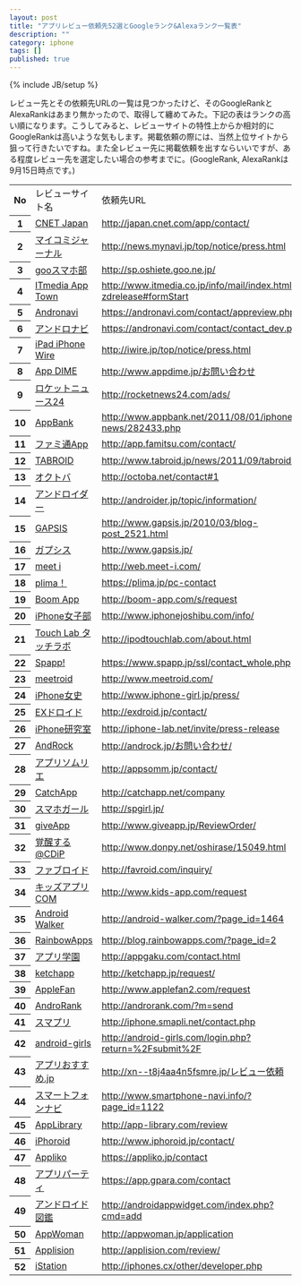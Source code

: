 ```yaml
---
layout: post
title: "アプリレビュー依頼先52選とGoogleランク&Alexaランク一覧表"
description: ""
category: iphone
tags: []
published: true
---
```

{% include JB/setup %}

レビュー先とその依頼先URLの一覧は見つかったけど、そのGoogleRankとAlexaRankはあまり無かったので、取得して纏めてみた。下記の表はランクの高い順になります。こうしてみると、レビューサイトの特性上からか相対的にGoogleRankは高いような気もします。掲載依頼の際には、当然上位サイトから狙って行きたいですね。また全レビュー先に掲載依頼を出すならいいですが、ある程度レビュー先を選定したい場合の参考までに。(GoogleRank, AlexaRankは9月15日時点です。)

<table class="list">
<colgroup>
<col width="30" align="center"> 
<col width="190" align="center"> 
<col width="380" align="center"> 
<col width="60" align="center"> 
<col width="60" align="center"> 
</colgroup>
<tr class="title"><th>No</th><td>レビューサイト名</td><td>依頼先URL</td><td>Google<br />Rank</td><td>Alexa<br />Rank</td></tr>
<tr><th>1 </th><td><a href="http://japan.cnet.com/" target="_blank">CNET Japan</a></td><td> <a href=" http://japan.cnet.com/app/contact/" target="_blank">http://japan.cnet.com/app/contact/</a></td><td class="rank">7 </td><td class="rank">45</td></tr>
<tr><th>2 </th><td><a href="http://news.mynavi.jp/" target="_blank">マイコミジャーナル</a></td><td> <a href=" http://news.mynavi.jp/top/notice/press.html " target="_blank">http://news.mynavi.jp/top/notice/press.html </a></td><td class="rank">7 </td><td class="rank">71</td></tr>
<tr><th>3 </th><td><a href="http://sp.oshiete.goo.ne.jp/" target="_blank">gooスマホ部 </a></td><td> <a href=" http://sp.oshiete.goo.ne.jp/" target="_blank">http://sp.oshiete.goo.ne.jp/</a></td><td class="rank">6 </td><td class="rank">13</td></tr>
<tr><th>4 </th><td><a href="http://www.itmedia.co.jp/ " target="_blank">ITmedia App Town</a></td><td> <a href=" http://www.itmedia.co.jp/info/mail/index.html?zdrelease#formStart " target="_blank">http://www.itmedia.co.jp/info/mail/index.html?zdrelease#formStart </a></td><td class="rank">6 </td><td class="rank">66</td></tr>
<tr><th>5 </th><td><a href="http://andronavi.com/ " target="_blank">Andronavi </a></td><td> <a href=" https://andronavi.com/contact/appreview.php " target="_blank">https://andronavi.com/contact/appreview.php </a></td><td class="rank">6 </td><td class="rank">1698</td></tr>
<tr><th>6 </th><td><a href="http://andronavi.com/ " target="_blank">アンドロナビ</a></td><td> <a href=" https://andronavi.com/contact/contact_dev.php " target="_blank">https://andronavi.com/contact/contact_dev.php </a></td><td class="rank">6 </td><td class="rank">1698</td></tr>
<tr><th>7 </th><td><a href="http://iwire.jp/" target="_blank">iPad iPhone Wire</a></td><td> <a href=" http://iwire.jp/top/notice/press.html " target="_blank">http://iwire.jp/top/notice/press.html </a></td><td class="rank">6 </td><td class="rank">8183</td></tr>
<tr><th>8 </th><td><a href="http://www.appdime.jp/" target="_blank">App DIME</a></td><td> <a href=" http://www.appdime.jp/%E3%81%8A%E5%95%8F%E3%81%84%E5%90%88%E3%82%8F%E3%81%9B" target="_blank">http://www.appdime.jp/お問い合わせ</a></td><td class="rank">6 </td><td class="rank">35650 </td></tr>
<tr><th>9 </th><td><a href="http://rocketnews24.com/" target="_blank">ロケットニュース24</a></td><td> <a href=" http://rocketnews24.com/ads/" target="_blank">http://rocketnews24.com/ads/</a></td><td class="rank">5 </td><td class="rank">144 </td></tr>
<tr><th>10</th><td><a href="http://www.appbank.net/ " target="_blank">AppBank </a></td><td> <a href=" http://www.appbank.net/2011/08/01/iphone-news/282433.php" target="_blank">http://www.appbank.net/2011/08/01/iphone-news/282433.php</a></td><td class="rank">5 </td><td class="rank">153 </td></tr>
<tr><th>11</th><td><a href="http://app.famitsu.com/ " target="_blank">ファミ通App </a></td><td> <a href=" http://app.famitsu.com/contact/ " target="_blank">http://app.famitsu.com/contact/ </a></td><td class="rank">5 </td><td class="rank">308 </td></tr>
<tr><th>12</th><td><a href="http://www.tabroid.jp/" target="_blank">TABROID </a></td><td> <a href=" http://www.tabroid.jp/news/2011/09/tabroid.html " target="_blank">http://www.tabroid.jp/news/2011/09/tabroid.html </a></td><td class="rank">5 </td><td class="rank">1871</td></tr>
<tr><th>13</th><td><a href="http://octoba.net/" target="_blank">オクトバ</a></td><td> <a href=" http://octoba.net/contact#1 " target="_blank">http://octoba.net/contact#1 </a></td><td class="rank">5 </td><td class="rank">1969</td></tr>
<tr><th>14</th><td><a href="http://androider.jp/" target="_blank">アンドロイダー</a></td><td> <a href=" http://androider.jp/topic/information/" target="_blank">http://androider.jp/topic/information/</a></td><td class="rank">5 </td><td class="rank">6015</td></tr>
<tr><th>15</th><td><a href="http://www.gapsis.jp/ " target="_blank">GAPSIS</a></td><td> <a href=" http://www.gapsis.jp/2010/03/blog-post_2521.html" target="_blank">http://www.gapsis.jp/2010/03/blog-post_2521.html</a></td><td class="rank">5 </td><td class="rank">10071 </td></tr>
<tr><th>16</th><td><a href="http://www.gapsis.jp/ " target="_blank">ガプシス</a></td><td> <a href=" http://www.gapsis.jp/ " target="_blank">http://www.gapsis.jp/ </a></td><td class="rank">5 </td><td class="rank">10071 </td></tr>
<tr><th>17</th><td><a href="http://web.meet-i.com/" target="_blank">meet i</a></td><td> <a href=" http://web.meet-i.com/" target="_blank">http://web.meet-i.com/</a></td><td class="rank">5 </td><td class="rank">10963 </td></tr>
<tr><th>18</th><td><a href="http://plima.jp/" target="_blank">plima！ </a></td><td> <a href=" https://plima.jp/pc-contact " target="_blank">https://plima.jp/pc-contact </a></td><td class="rank">5 </td><td class="rank">18322 </td></tr>
<tr><th>19</th><td><a href="http://boom-app.com/" target="_blank">Boom App</a></td><td> <a href=" http://boom-app.com/s/request " target="_blank">http://boom-app.com/s/request </a></td><td class="rank">5 </td><td class="rank">19287 </td></tr>
<tr><th>20</th><td><a href="http://www.iphonejoshibu.com/ " target="_blank">iPhone女子部</a></td><td> <a href=" http://www.iphonejoshibu.com/info/" target="_blank">http://www.iphonejoshibu.com/info/</a></td><td class="rank">5 </td><td class="rank">20519 </td></tr>
<tr><th>21</th><td><a href="http://ipodtouchlab.com/" target="_blank">Touch Lab タッチラボ </a></td><td> <a href=" http://ipodtouchlab.com/about.html" target="_blank">http://ipodtouchlab.com/about.html</a></td><td class="rank">5 </td><td class="rank">- </td></tr>
<tr><th>22</th><td><a href="http://www.spapp.jp/" target="_blank">Spapp!</a></td><td> <a href=" https://www.spapp.jp/ssl/contact_whole.php" target="_blank">https://www.spapp.jp/ssl/contact_whole.php</a></td><td class="rank">5 </td><td class="rank">- </td></tr>
<tr><th>23</th><td><a href="http://www.meetroid.com/" target="_blank">meetroid</a></td><td> <a href=" http://www.meetroid.com/" target="_blank">http://www.meetroid.com/</a></td><td class="rank">5 </td><td class="rank">- </td></tr>
<tr><th>24</th><td><a href="http://www.iphone-girl.jp/" target="_blank">iPhone女史</a></td><td> <a href=" http://www.iphone-girl.jp/press/" target="_blank">http://www.iphone-girl.jp/press/</a></td><td class="rank">4 </td><td class="rank">3783</td></tr>
<tr><th>25</th><td><a href="http://exdroid.jp/" target="_blank">EXドロイド</a></td><td> <a href=" http://exdroid.jp/contact/" target="_blank">http://exdroid.jp/contact/</a></td><td class="rank">4 </td><td class="rank">7031</td></tr>
<tr><th>26</th><td><a href="http://iphone-lab.net/" target="_blank">iPhone研究室</a></td><td> <a href=" http://iphone-lab.net/invite/press-release" target="_blank">http://iphone-lab.net/invite/press-release</a></td><td class="rank">4 </td><td class="rank">9499</td></tr>
<tr><th>27</th><td><a href="http://androck.jp/" target="_blank">AndRock </a></td><td> <a href=" http://androck.jp/%E3%81%8A%E5%95%8F%E3%81%84%E5%90%88%E3%82%8F%E3%81%9B/ " target="_blank">http://androck.jp/お問い合わせ/ </a></td><td class="rank">4 </td><td class="rank">12653 </td></tr>
<tr><th>28</th><td><a href="http://appsomm.jp/" target="_blank">アプリソムリエ</a></td><td> <a href=" http://appsomm.jp/contact/" target="_blank">http://appsomm.jp/contact/</a></td><td class="rank">4 </td><td class="rank">13872 </td></tr>
<tr><th>29</th><td><a href="http://catchapp.net/" target="_blank">CatchApp</a></td><td> <a href=" http://catchapp.net/company " target="_blank">http://catchapp.net/company </a></td><td class="rank">4 </td><td class="rank">18111 </td></tr>
<tr><th>30</th><td><a href="http://spgirl.jp/ " target="_blank">スマホガール</a></td><td> <a href=" http://spgirl.jp/ " target="_blank">http://spgirl.jp/ </a></td><td class="rank">4 </td><td class="rank">23372 </td></tr>
<tr><th>31</th><td><a href="http://www.giveapp.jp/" target="_blank">giveApp </a></td><td> <a href=" http://www.giveapp.jp/ReviewOrder/" target="_blank">http://www.giveapp.jp/ReviewOrder/</a></td><td class="rank">4 </td><td class="rank">29295 </td></tr>
<tr><th>32</th><td><a href="http://www.donpy.net/ " target="_blank">覚醒する@CDiP </a></td><td> <a href=" http://www.donpy.net/oshirase/15049.html" target="_blank">http://www.donpy.net/oshirase/15049.html</a></td><td class="rank">4 </td><td class="rank">38823 </td></tr>
<tr><th>33</th><td><a href="http://favroid.com/ " target="_blank">ファブロイド</a></td><td> <a href=" http://favroid.com/inquiry/ " target="_blank">http://favroid.com/inquiry/ </a></td><td class="rank">4 </td><td class="rank">42938 </td></tr>
<tr><th>34</th><td><a href="http://www.kids-app.com/" target="_blank">キッズアプリCOM </a></td><td> <a href=" http://www.kids-app.com/request " target="_blank">http://www.kids-app.com/request </a></td><td class="rank">4 </td><td class="rank">- </td></tr>
<tr><th>35</th><td><a href="http://android-walker.com/" target="_blank">Android Walker</a></td><td> <a href=" http://android-walker.com/?page_id=1464 " target="_blank">http://android-walker.com/?page_id=1464 </a></td><td class="rank">4 </td><td class="rank">- </td></tr>
<tr><th>36</th><td><a href="http://blog.rainbowapps.com/" target="_blank">RainbowApps </a></td><td> <a href=" http://blog.rainbowapps.com/?page_id=2" target="_blank">http://blog.rainbowapps.com/?page_id=2</a></td><td class="rank">3 </td><td class="rank">15240 </td></tr>
<tr><th>37</th><td><a href="http://appgaku.com/ " target="_blank">アプリ学園</a></td><td> <a href=" http://appgaku.com/contact.html " target="_blank">http://appgaku.com/contact.html </a></td><td class="rank">3 </td><td class="rank">38877 </td></tr>
<tr><th>38</th><td><a href="http://ketchapp.jp/ " target="_blank">ketchapp</a></td><td> <a href=" http://ketchapp.jp/request/ " target="_blank">http://ketchapp.jp/request/ </a></td><td class="rank">3 </td><td class="rank">43654 </td></tr>
<tr><th>39</th><td><a href="http://www.applefan2.com/ " target="_blank">AppleFan</a></td><td> <a href=" http://www.applefan2.com/request" target="_blank">http://www.applefan2.com/request</a></td><td class="rank">3 </td><td class="rank">- </td></tr>
<tr><th>40</th><td><a href="http://androrank.com/ " target="_blank">AndroRank </a></td><td> <a href=" http://androrank.com/?m=send" target="_blank">http://androrank.com/?m=send</a></td><td class="rank">3 </td><td class="rank">- </td></tr>
<tr><th>41</th><td><a href="http://iphone.smapli.net/ " target="_blank">スマプリ</a></td><td> <a href=" http://iphone.smapli.net/contact.php" target="_blank">http://iphone.smapli.net/contact.php</a></td><td class="rank">2 </td><td class="rank">23791 </td></tr>
<tr><th>42</th><td><a href="http://android-girls.com/ " target="_blank">android-girls </a></td><td> <a href=" http://android-girls.com/login.php?return=%2Fsubmit%2F" target="_blank">http://android-girls.com/login.php?return=%2Fsubmit%2F</a></td><td class="rank">1 </td><td class="rank">29335 </td></tr>
<tr><th>43</th><td><a href="http://xn--t8j4aa4n5fsmre.jp/ " target="_blank">アプリおすすめ.jp </a></td><td> <a href=" http://xn--t8j4aa4n5fsmre.jp/%E3%83%AC%E3%83%93%E3%83%A5%E3%83%BC%E4%BE%9D%E9%A0%BC " target="_blank">http://xn--t8j4aa4n5fsmre.jp/レビュー依頼</a></td><td class="rank">1 </td><td class="rank">- </td></tr>
<tr><th>44</th><td><a href="http://www.smartphone-navi.info/" target="_blank">スマートフォンナビ</a></td><td> <a href=" http://www.smartphone-navi.info/?page_id=1122 " target="_blank">http://www.smartphone-navi.info/?page_id=1122 </a></td><td class="rank">1 </td><td class="rank">- </td></tr>
<tr><th>45</th><td><a href="http://app-library.com/ " target="_blank">AppLibrary</a></td><td> <a href=" http://app-library.com/review " target="_blank">http://app-library.com/review </a></td><td class="rank">0 </td><td class="rank">- </td></tr>
<tr><th>46</th><td><a href="http://www.iphoroid.jp/ " target="_blank">iPhoroid</a></td><td> <a href=" http://www.iphoroid.jp/contact/ " target="_blank">http://www.iphoroid.jp/contact/ </a></td><td class="rank">0 </td><td class="rank">- </td></tr>
<tr><th>47</th><td><a href="http://appliko.jp/" target="_blank">Appliko </a></td><td> <a href=" https://appliko.jp/contact" target="_blank">https://appliko.jp/contact</a></td><td class="rank">0 </td><td class="rank">- </td></tr>
<tr><th>48</th><td><a href="http://app.gpara.com/ " target="_blank">アプリパーティ</a></td><td> <a href=" https://app.gpara.com/contact " target="_blank">https://app.gpara.com/contact </a></td><td class="rank">0 </td><td class="rank">4253</td></tr>
<tr><th>49</th><td><a href="http://androidappwidget.com/" target="_blank">アンドロイド図鑑</a></td><td> <a href=" http://androidappwidget.com/index.php?cmd=add " target="_blank">http://androidappwidget.com/index.php?cmd=add </a></td><td class="rank">0 </td><td class="rank">4895</td></tr>
<tr><th>50</th><td><a href="http://appwoman.jp/ " target="_blank">AppWoman</a></td><td> <a href=" http://appwoman.jp/application" target="_blank">http://appwoman.jp/application</a></td><td class="rank">0 </td><td class="rank">11686 </td></tr>
<tr><th>51</th><td><a href="http://applision.com/ " target="_blank">Applision </a></td><td> <a href=" http://applision.com/review/" target="_blank">http://applision.com/review/</a></td><td class="rank">0 </td><td class="rank">21668 </td></tr>
<tr><th>52</th><td><a href="http://iphones.cx/" target="_blank">iStation</a></td><td> <a href=" http://iphones.cx/other/developer.php " target="_blank">http://iphones.cx/other/developer.php </a></td><td class="rank">0 </td><td class="rank">31788 </td></tr>
</table>
